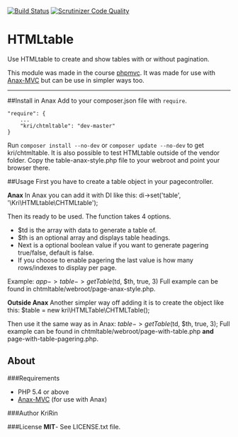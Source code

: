 [![Build Status](https://travis-ci.org/KriRin/CHTMLtable.svg?branch=master)](https://travis-ci.org/KriRin/CHTMLtable)
[![Scrutinizer Code Quality](https://scrutinizer-ci.com/g/KriRin/CHTMLtable/badges/quality-score.png?b=master)](https://scrutinizer-ci.com/g/KriRin/CHTMLtable/?branch=master)

HTMLtable
=========

Use HTMLtable to create and show tables with or without pagination.

This module was made in the course [phpmvc](http://dbwebb.se/phpmvc).
It was made for use with [Anax-MVC](https://github.com/mosbth/Anax-MVC) but can be use in simpler ways too.




-------------
##Install in Anax
Add to your composer.json file with `require`.

    "require": {
        ...
        "kri/chtmltable": "dev-master"
    }

Run `composer install --no-dev` or `composer update --no-dev` to get kri/chtmltable.
It is also possible to test HTMLtable outside of the vendor folder. Copy the table-anax-style.php file to your webroot and point your browser there.



##Usage
First you have to create a table object in your pagecontroller.

**Anax**
In Anax you can add it with DI like this: di->set('table', '\Kri\HTMLtable\CHTMLtable');

Then its ready to be used. The function takes 4 options. 

* $td is the array with data to generate a table of.
* $th is an optional array and displays table headings.
* Next is a optional boolean value if you want to generate pagering true/false, default is false.
* If you choose to enable pagering the last value is how many rows/indexes to display per page.

Example: $app->table->getTable($td, $th, true, 3)
Full example can be found in chtmltable/webroot/page-anax-style.php.


**Outside Anax**
Another simpler way off adding it is to create the object like this: $table = new kri\HTMLTable\CHTMLTable();

Then use it the same way as in Anax: $table->getTable($td, $th, true, 3);
Full example can be found in chtmltable/webroot/page-with-table.php **and** page-with-table-pagering.php.




About
-----
###Requirements
* PHP 5.4 or above
* [Anax-MVC](https://github.com/mosbth/Anax-MVC) (for use with Anax)

###Author
KriRin

###License
**MIT**- See LICENSE.txt file.
